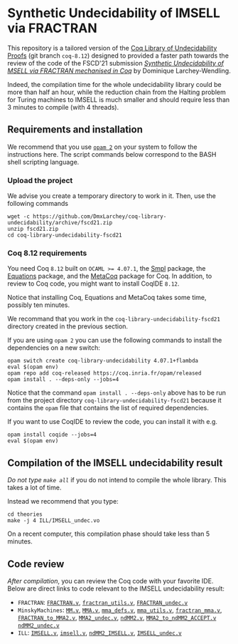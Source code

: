 # Synthetic Undecidability of IMSELL via FRACTRAN

This repository is a tailored version of the [Coq Library of Undecidability Proofs](https://github.com/uds-psl/coq-library-undecidability)
(git branch `coq-8.12`) designed to provided a faster path towards the review of the code of the FSCD'21 submission 
[_Synthetic Undecidability of MSELL via FRACTRAN mechanised in Coq_](https://www.loria.fr/~larchey/papers/fscd21.pdf)
by Dominique Larchey-Wendling.

Indeed, the compilation time for the whole undecidability library could be more 
than half an hour, while the reduction chain from the Halting problem for Turing 
machines to IMSELL is much smaller and should require less than 3 minutes to compile
(with 4 threads).

## Requirements and installation

We recommend that you use [`opam 2`](https://opam.ocaml.org/) on your system to follow the instructions here.
The script commands below correspond to the BASH shell scripting language.

### Upload the project

We advise you create a temporary directory to work in it. Then, use the following commands

```
wget -c https://github.com/DmxLarchey/coq-library-undecidability/archive/fscd21.zip
unzip fscd21.zip 
cd coq-library-undecidability-fscd21
```

### Coq 8.12 requirements

You need Coq `8.12` built on `OCAML >= 4.07.1`, the [Smpl](https://github.com/uds-psl/smpl) package, the [Equations](https://mattam82.github.io/Coq-Equations/) package, and the [MetaCoq](https://metacoq.github.io/metacoq/) package for Coq. In addition, to review to Coq code, you might want to install CoqIDE `8.12`.

Notice that installing Coq, Equations and MetaCoq takes some time, possibly ten minutes.

We recommand that you work in the `coq-library-undecidability-fscd21` directory created in the 
previous section.

If you are using `opam 2` you can use the following commands to install the dependencies on a new switch:

```
opam switch create coq-library-undecidability 4.07.1+flambda
eval $(opam env)
opam repo add coq-released https://coq.inria.fr/opam/released
opam install . --deps-only --jobs=4
```

Notice that the command `opam install . --deps-only` above has to be run from the
project directory `coq-library-undecidability-fscd21` because it contains the
`opam` file that contains the list of required dependencies.

If you want to use CoqIDE to review the code, you can install it with e.g.

```
opam install coqide --jobs=4
eval $(opam env)
```

## Compilation of the IMSELL undecidability result

_Do not type `make all`_ if you do not intend to compile the whole library. This takes a lot of time.

Instead we recommend that you type:

```
cd theories
make -j 4 ILL/IMSELL_undec.vo
```

On a recent computer, this compilation phase should take less than 5 minutes.

## Code review

_After compilation_, you can review the Coq code with your favorite IDE. 
Below are direct links to code relevant to the IMSELL undecidability result:

- `FRACTRAN`: [`FRACTRAN.v`](theories/FRACTRAN/FRACTRAN.v), 
[`fractran_utils.v`](theories/FRACTRAN/FRACTRAN/fractran_utils.v), 
[`FRACTRAN_undec.v`](theories/FRACTRAN/FRACTRAN_undec.v)
- `MinskyMachines`: [`MM.v`](theories/MinskyMachines/MM.v), 
[`MMA.v`](theories/MinskyMachines/MMA.v), 
[`mma_defs.v`](theories/MinskyMachines/MMA/mma_defs.v), 
[`mma_utils.v`](theories/MinskyMachines/MMA/mma_utils.v),
[`fractran_mma.v`](theories/MinskyMachines/MMA/fractran_mma.v),
[`FRACTRAN_to_MMA2.v`](theories/MinskyMachines/Reductions/FRACTRAN_to_MMA2.v),
[`MMA2_undec.v`](theories/MinskyMachines/MMA2_undec.v),
[`ndMM2.v`](theories/MinskyMachines/ndMM2.v),
[`MMA2_to_ndMM2_ACCEPT.v`](theories/MinskyMachines/Reductions/MMA2_to_ndMM2_ACCEPT.v)
[`ndMM2_undec.v`](theories/MinskyMachines/ndMM2_undec.v)
- `ILL`: [`IMSELL.v`](theories/ILL/IMSELL.v), 
[`imsell.v`](theories/ILL/Ll/imsell.v), 
[`ndMM2_IMSELL.v`](theories/ILL/Reductions/ndMM2_IMSELL.v), 
[`IMSELL_undec.v`](theories/ILL/IMSELL_undec.v)









